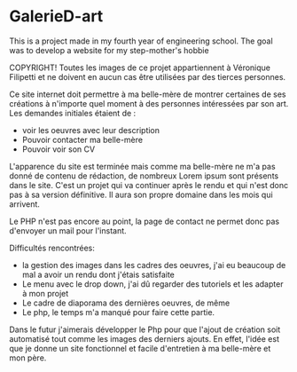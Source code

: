 # GalerieD-art
This is a project made in my fourth year of engineering school. The goal was to develop a website for my step-mother's hobbie

COPYRIGHT! Toutes les images de ce projet appartiennent à Véronique Filipetti et ne doivent en aucun cas être utilisées par des tierces personnes. 

Ce site internet doit permettre à ma belle-mère de montrer certaines de ses créations à n'importe quel moment à des personnes intéressées par son art.
Les demandes initiales étaient de :
- voir les oeuvres avec leur description
- Pouvoir contacter ma belle-mère
- Pouvoir voir son CV

L'apparence du site est terminée mais comme ma belle-mère ne m'a pas donné de contenu de rédaction, de nombreux Lorem ipsum sont présents dans le site. C'est un projet qui va continuer après le rendu et qui n'est donc pas à sa version définitive. Il aura son propre domaine dans les mois qui arrivent.

Le PHP n'est pas encore au point, la page de contact ne permet donc pas d'envoyer un mail pour l'instant.

Difficultés rencontrées:
- la gestion des images dans les cadres des oeuvres, j'ai eu beaucoup de mal a avoir un rendu dont j'étais satisfaite
- Le menu avec le drop down, j'ai dû regarder des tutoriels et les adapter à mon projet
- Le cadre de diaporama des dernières oeuvres, de même
- Le php, le temps m'a manqué pour faire cette partie.

Dans le futur j'aimerais développer le Php pour que l'ajout de création soit automatisé tout comme les images des derniers ajouts. En effet, l'idée est que je donne un site fonctionnel et facile d'entretien à ma belle-mère et mon père.
